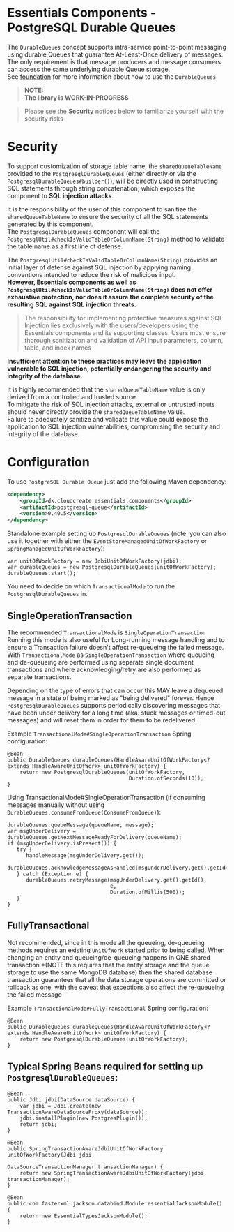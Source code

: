 # Essentials Components - PostgreSQL Durable Queues

The `DurableQueues` concept supports intra-service point-to-point messaging using durable Queues that guarantee At-Least-Once delivery of messages.  
The only requirement is that message producers and message consumers can access
the same underlying durable Queue storage.  
See [foundation](../foundation/README.md) for more information about how to use the `DurableQueues`

> **NOTE:**  
> **The library is WORK-IN-PROGRESS**

> Please see the **Security** notices below to familiarize yourself with the security risks

# Security
To support customization of storage table name, the `sharedQueueTableName` provided to the `PostgresqlDurableQueues` (either directly or via the `PostgresqlDurableQueues#builder()`),
will be directly used in constructing SQL statements through string concatenation, which exposes the component to **SQL injection attacks**.

It is the responsibility of the user of this component to sanitize the `sharedQueueTableName`
to ensure the security of all the SQL statements generated by this component.   
The `PostgresqlDurableQueues` component will
call the `PostgresqlUtil#checkIsValidTableOrColumnName(String)` method to validate the table name as a first line of defense.

The `PostgresqlUtil#checkIsValidTableOrColumnName(String)` provides an initial layer of defense against SQL injection by applying naming conventions intended to reduce the risk of malicious input.    
**However, Essentials components as well as `PostgresqlUtil#checkIsValidTableOrColumnName(String)` does not offer exhaustive protection, nor does it assure the complete security of the resulting SQL against SQL injection threats.**
> The responsibility for implementing protective measures against SQL Injection lies exclusively with the users/developers using the Essentials components and its supporting classes.
> Users must ensure thorough sanitization and validation of API input parameters,  column, table, and index names

**Insufficient attention to these practices may leave the application vulnerable to SQL injection, potentially endangering the security and integrity of the database.**

It is highly recommended that the `sharedQueueTableName` value is only derived from a controlled and trusted source.  
To mitigate the risk of SQL injection attacks, external or untrusted inputs should never directly provide the `sharedQueueTableName` value.  
Failure to adequately sanitize and validate this value could expose the application to SQL injection
vulnerabilities, compromising the security and integrity of the database.

# Configuration

To use `PostgreSQL Durable Queue` just add the following Maven dependency:

```xml
<dependency>
    <groupId>dk.cloudcreate.essentials.components</groupId>
    <artifactId>postgresql-queue</artifactId>
    <version>0.40.5</version>
</dependency>
```

Standalone example setting up `PostgresqlDurableQueues` (note: you can also use it together with either
the `EventStoreManagedUnitOfWorkFactory` or `SpringManagedUnitOfWorkFactory`):

```
var unitOfWorkFactory = new JdbiUnitOfWorkFactory(jdbi);
var durableQueues = new PostgresqlDurableQueues(unitOfWorkFactory);
durableQueues.start();
```

You need to decide on which `TransactionalMode` to run the `PostgresqlDurableQueues` in.

## SingleOperationTransaction

The recommended `TransactionalMode` is `SingleOperationTransaction`   
Running this mode is also useful for Long-running message handling and to ensure a Transaction failure doesn't affect re-queueing the failed message.
With `TransactionalMode` as `SingleOperationTransaction` where queueing and de-queueing are  performed using separate single document
transactions and where acknowledging/retry are also performed as separate transactions.

Depending on the type of errors that can occur this MAY leave a dequeued message
in a state of being marked as "being delivered" forever. Hence `PostgresqlDurableQueues` supports periodically
discovering messages that have been under delivery for a long time (aka. stuck messages or timed-out messages) and will
reset them in order for them to be redelivered.

Example `TransactionalMode#SingleOperationTransaction` Spring configuration:

```
@Bean
public DurableQueues durableQueues(HandleAwareUnitOfWorkFactory<? extends HandleAwareUnitOfWork> unitOfWorkFactory) {
    return new PostgresqlDurableQueues(unitOfWorkFactory,
                                       Duration.ofSeconds(10));
}
```

Using TransactionalMode#SingleOperationTransaction (if consuming messages manually without using `DurableQueues.consumeFromQueue(ConsumeFromQueue)`):

```
durableQueues.queueMessage(queueName, message);
var msgUnderDelivery = durableQueues.getNextMessageReadyForDelivery(queueName);
if (msgUnderDelivery.isPresent()) {
   try {
      handleMessage(msgUnderDelivery.get());
      durableQueues.acknowledgeMessageAsHandled(msgUnderDelivery.get().getId());
   } catch (Exception e) {
      durableQueues.retryMessage(msgUnderDelivery.get().getId(), 
                                 e,
                                 Duration.ofMillis(500));
   }
}
```

## FullyTransactional

Not recommended, since in this mode all the queueing, de-queueing methods requires an existing `UnitOfWork`
started prior to being called.
When changing an entity and queueing/de-queueing happens in ONE shared transaction *(NOTE this requires that the entity
storage and the queue storage  to use the same MongoDB database) then the shared database transaction guarantees that
all the data storage operations are committed or rollback as one, with the caveat that exceptions also affect the re-queueing the failed message

Example `TransactionalMode#FullyTransactional` Spring configuration:

```
@Bean
public DurableQueues durableQueues(HandleAwareUnitOfWorkFactory<? extends HandleAwareUnitOfWork> unitOfWorkFactory) {
    return new PostgresqlDurableQueues(unitOfWorkFactory);
}
```

## Typical Spring Beans required for setting up `PostgresqlDurableQueues`:

```
@Bean
public Jdbi jdbi(DataSource dataSource) {
    var jdbi = Jdbi.create(new TransactionAwareDataSourceProxy(dataSource));
    jdbi.installPlugin(new PostgresPlugin());
    return jdbi;
}

@Bean
public SpringTransactionAwareJdbiUnitOfWorkFactory unitOfWorkFactory(Jdbi jdbi,
                                                                     DataSourceTransactionManager transactionManager) {
    return new SpringTransactionAwareJdbiUnitOfWorkFactory(jdbi, transactionManager);
}

@Bean
public com.fasterxml.jackson.databind.Module essentialJacksonModule() {
    return new EssentialTypesJacksonModule();
}
```
